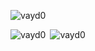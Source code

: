 <p align="left"> <img src="https://komarev.com/ghpvc/?username=vayd0&label=Profile%20views&color=0e75b6&style=flat" alt="vayd0" /> </p>


<div>
  <img align="left" src="https://github-readme-stats.vercel.app/api/top-langs?username=vayd0&show_icons=true&locale=en&layout=compact" alt="vayd0" />&nbsp;<img src="https://github-readme-stats.vercel.app/api?username=vayd0&show_icons=true&locale=en" alt="vayd0" />
</div>



